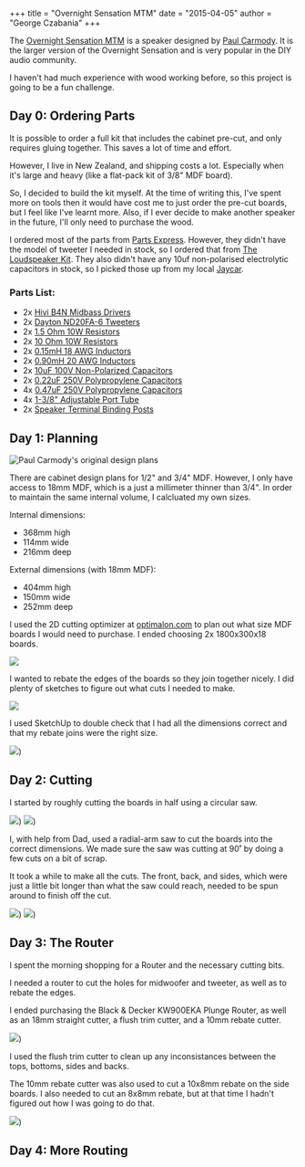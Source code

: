 +++
title = "Overnight Sensation MTM"
date = "2015-04-05"
author = "George Czabania"
+++


The [Overnight Sensation
MTM](https://sites.google.com/site/undefinition/overnightsensationmtm) is a
speaker designed by [Paul
Carmody](https://sites.google.com/site/undefinition/). It is the larger version
of the Overnight Sensation and is very popular in the DIY audio community.

I haven't had much experience with wood working before, so this project is
going to be a fun challenge.

## Day 0: Ordering Parts

It is possible to order a full kit that includes the cabinet pre-cut, and only
requires gluing together. This saves a lot of time and effort.

However, I live in New Zealand, and shipping costs a lot. Especially when it's
large and heavy (like a flat-pack kit of 3/8" MDF board).

So, I decided to build the kit myself. At the time of writing this, I've
spent more on tools then it would have cost me to just order the pre-cut
boards, but I feel like I've learnt more. Also, if I ever decide to make
another speaker in the future, I'll only need to purchase the wood.

I ordered most of the parts from [Parts Express](http://www.parts-express.com).
However, they didn't have the model of tweeter I needed in stock, so I ordered
that from [The Loudspeaker
Kit](http://www.theloudspeakerkit.com/dayton-audio-nd20fa-6-3-4-neodymium-dome-tweeter).
They also didn't have any 10uf non-polarised electrolytic capacitors in stock,
so I picked those up from my local [Jaycar](http://www.jaycar.co.nz/p/RY6908).

### Parts List:

- 2x [Hivi B4N Midbass Drivers](https://www.parts-express.com/--297-429)
- 2x [Dayton ND20FA-6 Tweeters](https://www.parts-express.com/--275-030)
- 2x [1.5 Ohm 10W Resistors](https://www.parts-express.com/--004-1.5)
- 2x [10 Ohm 10W Resistors](https://www.parts-express.com/--004-10)
- 2x [0.15mH 18 AWG Inductors](https://www.parts-express.com/--255-246)
- 2x [0.90mH 20 AWG Inductors](https://www.parts-express.com/--255-022)
- 2x [10uF 100V Non-Polarized Capacitors](https://www.parts-express.com/--027-340)
- 2x [0.22uF 250V Polypropylene Capacitors](https://www.parts-express.com/--027-402)
- 4x [0.47uF 250V Polypropylene Capacitors](https://www.parts-express.com/--027-422)
- 4x [1-3/8" Adjustable Port Tube](https://www.parts-express.com/--260-388)
- 2x [Speaker Terminal Binding Posts](https://www.parts-express.com/--260-303)

## Day 1: Planning

![Paul Carmody's original design plans](/assets/osmtm/plans.jpg)

There are cabinet design plans for 1/2" and 3/4" MDF. However, I only have
access to 18mm MDF, which is a just a millimeter thinner than 3/4". In order to
maintain the same internal volume, I calcluated my own sizes.

Internal dimensions:

- 368mm high
- 114mm wide
- 216mm deep

External dimensions (with 18mm MDF):

- 404mm high
- 150mm wide
- 252mm deep

I used the 2D cutting optimizer at
[optimalon.com](http://optimalon.com/online_cut_optimizer.htm) to plan out what size MDF
boards I would need to purchase. I ended choosing 2x 1800x300x18 boards.

![](/assets/osmtm/cuts.jpg)

I wanted to rebate the edges of the boards so they join together nicely. I did
plenty of sketches to figure out what cuts I needed to make.

[![](/assets/osmtm/planning-1.jpg)](/assets/osmtm/full/planning-1.jpg)

I used SketchUp to double check that I had all the dimensions correct and that
my rebate joins were the right size.

[![](/assets/osmtm/sketchup.jpg)](/assets/osmtm/full/sketchup.jpg))

## Day 2: Cutting

I started by roughly cutting the boards in half using a circular saw.

[![](/assets/osmtm/cutting-1.jpg)](/assets/osmtm/full/cutting-1.jpg))
[![](/assets/osmtm/cutting-2.jpg)](/assets/osmtm/full/cutting-2.jpg))

I, with help from Dad, used a radial-arm saw to cut the boards into the correct
dimensions. We made sure the saw was cutting at 90˚ by doing a few cuts on a
bit of scrap.

It took a while to make all the cuts. The front, back, and sides, which were
just a little bit longer than what the saw could reach, needed to be spun
around to finish off the cut.

[![](/assets/osmtm/cutting-3.jpg)](/assets/osmtm/full/cutting-3.jpg))
[![](/assets/osmtm/cutting-4.jpg)](/assets/osmtm/full/cutting-4.jpg))

## Day 3: The Router

I spent the morning shopping for a Router and the necessary cutting bits.

I needed a router to cut the holes for midwoofer and tweeter, as well as to
rebate the edges.

I ended purchasing the Black & Decker KW900EKA Plunge Router, as well as an
18mm straight cutter, a flush trim cutter, and a 10mm rebate cutter.

[![](/assets/osmtm/router-2.jpg)](/assets/osmtm/full/router-2.jpg))

I used the flush trim cutter to clean up any inconsistances between the tops,
bottoms, sides and backs.

The 10mm rebate cutter was also used to cut a 10x8mm rebate on the side boards.
I also needed to cut an 8x8mm rebate, but at that time I hadn't figured out how
I was going to do that.

[![](/assets/osmtm/router-1.jpg)](/assets/osmtm/full/router-1.jpg))

## Day 4: More Routing
